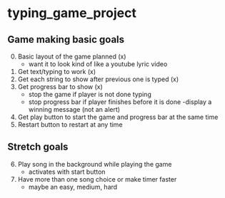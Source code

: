 # typing_game_project
## Game making basic goals
0. Basic layout of the game planned (x)
    - want it to look kind of like a youtube lyric video 
1. Get text/typing to work (x)
2. Get each string to show after previous one is typed (x)
3. Get progress bar to show (x)
    - stop the game if player is not done typing
    - stop progress bar if player finishes before it is done
        -display a winning message (not an alert)
4. Get play button to start the game and progress bar at the same time
5. Restart button to restart at any time

## Stretch goals
6. Play song in the background while playing the game
    - activates with start button
7. Have more than one song choice or make timer faster
    - maybe an easy, medium, hard